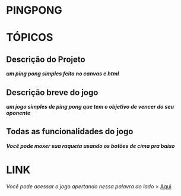 # PINGPONG

# TÓPICOS

## Descrição do Projeto

***um ping pong simples feito no canvas e html***

## Descrição breve do jogo

***um jogo simples de ping pong que tem o objetivo de vencer do seu oponente***

## Todas as funcionalidades do jogo

***Você pode moxer sua raqueta usando os botões de cima pra baixo***

# LINK

*Você pode acessar o jogo apertando nessa palavra ao lado* > [Aqui](https://pingponggame-9k2mdxf19-luiz-gustavos-projects-b6d3e629.vercel.app/)

